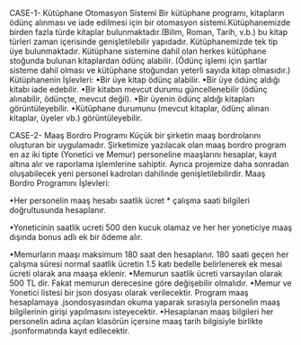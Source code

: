 CASE-1- Kütüphane Otomasyon Sistemi
Bir kütüphane programı, kitapların ödünç alınması ve iade edilmesi için bir otomasyon sistemi.Kütüphanemizde birden fazla türde kitaplar bulunmaktadır.(Bilim, Roman, Tarih, v.b.) bu kitap türleri zaman içerisinde genişletilebilir yapıdadır.
Kütüphanemizde tek tip üye bulunmaktadır. 
Kütüphane sistemine dahil olan herkes kütüphane stoğunda bulunan kitaplardan ödünç alabilir. (Ödünç işlemi için şartlar sisteme dahil olması ve kütüphane stoğundan yeterli sayıda kitap olmasıdır.)
Kütüphanenin İşlevleri:
•Bir üye kitap ödünç alabilir.
•Bir üye ödünç aldığı kitabı iade edebilir.
•Bir kitabın mevcut durumu güncellenebilir (ödünç alınabilir, ödünçte, mevcut değil).
•Bir üyenin ödünç aldığı kitapları görüntüleyebilir.
•Kütüphane durumunu (mevcut kitaplar, ödünç alınan kitaplar, üyeler vb.) görüntüleyebilir.

CASE-2- Maaş Bordro Programı
Küçük bir şirketin maaş bordrolarını oluşturan bir uygulamadır.
Şirketimize yazılacak olan maaş bordro program en az iki tipte (Yonetici ve Memur) personeline maaşlarını hesaplar, kayıt altına alır ve raporlama işlemlerine sahiptir.
Ayrıca projemize daha sonradan oluşabilecek yeni personel kadroları dahilinde genişletilebilirdir.
Maaş Bordro Programını İşlevleri:

•Her personelin maaş hesabı saatlik ücret * çalışma saati bilgileri doğrultusunda hesaplanır.

•Yoneticinin saatlik ucreti 500 den kucuk olamaz ve her her yoneticiye maaş dışında bonus adlı ek bir ödeme alır.

•Memurların maaşı maksimum 180 saat den hesaplanır. 180 saati geçen her çalışma süresi normal saatlik ücretin 1.5 katı bedelle belirlenerek ek mesai ücreti olarak ana maaşa eklenir.
•Memurun saatlik ücreti varsayılan olarak 500 TL dir. Fakat memurun derecesine göre değişebilir olmalıdır.
•Memur ve Yonetici listesi bir json dosyası olarak verilecektir. Program maaş hesaplamaya .jsondosyasından okuma yaparak sırasıyla personelin maaş bilgilerinin girişi yapılmasını isteyecektir.
•Hesaplanan maaş bilgileri her personelin adına açılan klasörün içersine maaş tarih bilgisiyle birlikte .jsonformatında kayıt edilecektir.
